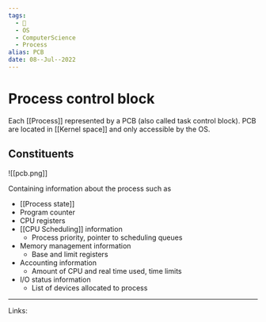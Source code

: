 ```yaml
---
tags:
  - 🌱
  - OS
  - ComputerScience
  - Process
alias: PCB
date: 08--Jul--2022
---
```


# Process control block

Each [[Process]] represented by a PCB (also called task control block). PCB are located in [[Kernel space]] and only accessible by the OS.

## Constituents

![[pcb.png]]

Containing information about the process such as

- [[Process state]]
- Program counter
- CPU registers
- [[CPU Scheduling]] information
    - Process priority, pointer to scheduling queues
- Memory management information
    - Base and limit registers
- Accounting information
    - Amount of CPU and real time used, time limits
- I/O status information
    - List of devices allocated to process

---
Links: 